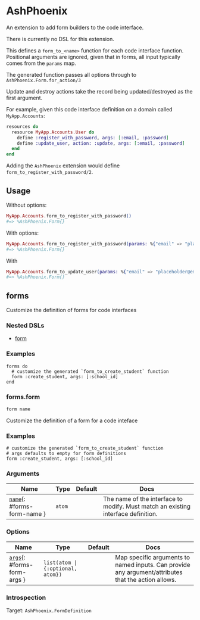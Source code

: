 <!--
This file was generated by Spark. Do not edit it by hand.
-->
# AshPhoenix

An extension to add form builders to the code interface.

There is currently no DSL for this extension.

This defines a `form_to_<name>` function for each code interface
function. Positional arguments are ignored, given that in forms,
all input typically comes from the `params` map.

The generated function passes all options through to
`AshPhoenix.Form.for_action/3`

Update and destroy actions take the record being updated/destroyed
as the first argument.

For example, given this code interface definition on a domain
called `MyApp.Accounts`:

```elixir
resources do
  resource MyApp.Accounts.User do
    define :register_with_password, args: [:email, :password]
    define :update_user, action: :update, args: [:email, :password]
  end
end
```

Adding the `AshPhoenix` extension would define 
`form_to_register_with_password/2`.

## Usage

Without options:

```elixir
MyApp.Accounts.form_to_register_with_password()
#=> %AshPhoenix.Form{}
```

With options:

```elixir
MyApp.Accounts.form_to_register_with_password(params: %{"email" => "placeholder@email"})
#=> %AshPhoenix.Form{}
```

With 

```elixir
MyApp.Accounts.form_to_update_user(params: %{"email" => "placeholder@email"})
#=> %AshPhoenix.Form{}
```


## forms
Customize the definition of forms for code interfaces

### Nested DSLs
 * [form](#forms-form)


### Examples
```
forms do 
  # customize the generated `form_to_create_student` function
  form :create_student, args: [:school_id]
end

```




### forms.form
```elixir
form name
```


Customize the definition of a form for a code inteface



### Examples
```
# customize the generated `form_to_create_student` function
# args defaults to empty for form definitions
form :create_student, args: [:school_id]

```



### Arguments

| Name | Type | Default | Docs |
|------|------|---------|------|
| [`name`](#forms-form-name){: #forms-form-name } | `atom` |  | The name of the interface to modify. Must match an existing interface definition. |
### Options

| Name | Type | Default | Docs |
|------|------|---------|------|
| [`args`](#forms-form-args){: #forms-form-args } | `list(atom \| {:optional, atom})` |  | Map specific arguments to named inputs. Can provide any argument/attributes that the action allows. |





### Introspection

Target: `AshPhoenix.FormDefinition`





<style type="text/css">.spark-required::after { content: "*"; color: red !important; }</style>
